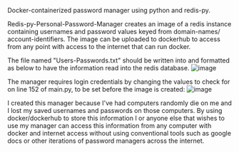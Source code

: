 Docker-containerized password manager using python and redis-py. 

Redis-py-Personal-Password-Manager creates an image of a redis instance containing usernames and password values keyed from domain-names/ account-identifiers. The image can be uploaded to dockerhub to access from any point with access to the internet that can run docker.

The file named "Users-Passwords.txt" should be written into and formatted as below to have the information read into the redis database.
![image](https://github.com/user-attachments/assets/a6bdd20f-9bbe-43ab-a50e-d6a23bca29f6)

The manager requires login credentials by changing the values to check for on line 152 of main.py, to be set before the image is created:
![image](https://github.com/user-attachments/assets/be5270ea-e984-4f56-8e4a-56d1b20aa2c6)

I created this manager because I've had computers randomly die on me and I lost my saved usernames and passwords on those computers. By using docker/dockerhub to store this information I or anyone else that wishes to use my manager can access this information from any 
computer with docker and internet access without using conventional tools such as google docs or other iterations of password managers across the internet.
